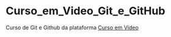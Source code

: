 # Curso_em_Video_Git_e_GitHub

Curso de Git e Github da plataforma <a href="https://www.cursoemvideo.com/" target="_blank">Curso em Vídeo</a>
